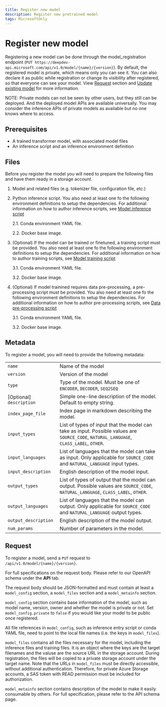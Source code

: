 ```yaml
---
title: Register new model
description: Register new pretrained model
tags: MicrosoftOnly
---
```


# Register new model

Registering a new model can be done through the model_registration endpoint (`PUT https://deepdev-api.microsoft.com/api/v1.0/model/{name}/{version}`). By default, the registered model is private, which means only you can see it. You can also declare it as public while registration or change its visibility after registered, so that everyone can see your model. View [Request](#request) section and [Update existing model](../03%20-%20User%20Guides/update-existing-model.md) for more information.

NOTE: Private models can not be seen by other users, but they still can be deployed. And the deployed model APIs are available universally. You may consider the inference APIs of private models as available but no one knows where to access.

## Prerequisites

- A trained transformer model, with associated model files
- An inference script and an inference environment definition

## Files

Before you register the model you will need to prepare the following files and have them ready in a storage account.

1. Model and related files (e.g. tokenizer file, configuration file, etc.)

2. Python inference script. You also need at least one fo the following environment definitions to setup the dependencies. For additional information on how to author inference scripts, see [Model inference script](author-inference-script)

   2.1. Conda environment YAML file.

   2.2. Docker base image.

3. (Optional) If the model can be trained or finetuned, a training script must be provided. You also need at least one fo the following environment definitions to setup the dependencies. For additional information on how to author training scripts, see [Model training script](author-training-script)

   3.1. Conda environment YAML file.

   3.2. Docker base image.

4. (Optional) If model trainined requires data pre-processing, a pre-processing script must be provided. You also need at least one fo the following environment definitions to setup the dependencies. For additional information on how to author pre-processing scripts, see [Data pre-processing script](author-pre-processing-script)

   3.1. Conda environment YAML file.

   3.2. Docker base image.

## Metadata

To register a model, you will need to provide the following metadata:

|                          |                                                                                                                                         |
| ------------------------ | --------------------------------------------------------------------------------------------------------------------------------------- |
| `name`                   | Name of the model                                                                                                                       |
| `version`                | Version of the model                                                                                                                    |
| `type`                   | Type of the model. Must be one of `ENCODER`, `DECODER`, `SEQ2SEQ`                                                                       |
| [Optional] `description` | Simple one-line description of the model. Default to empty string.                                                                      |
| `index_page_file`        | Index page in markdown describing the model.                                                                                            |
| `input_types`            | List of types of input that the model can take as input. Possible values are `SOURCE_CODE`, `NATURAL_LANGUAGE`, `CLASS_LABEL`, `OTHER`. |
| `input_languages`        | List of languages that the model can take as input. Only applicable for `SOURCE_CODE` and `NATURAL_LANGUAGE` input types.               |
| `input_description`      | English description of the model input.                                                                                                 |
| `output_types`           | List of types of output that the model can output. Possible values are `SOURCE_CODE`, `NATURAL_LANGUAGE`, `CLASS_LABEL`, `OTHER`.       |
| `output_languages`       | List of languages that the model can output. Only applicable for `SOURCE_CODE` and `NATURAL_LANGUAGE` output types.                     |
| `output_description`     | English description of the model output.                                                                                                |
| `num_params`             | Number of parameters in the model.                                                                                                      |

## Request

To register a model, send a `PUT` request to `/api/v1.0/model/{name}/{version}`.

For full specifications on the request body. Please refer to our OpenAPI schema under the **API** tab.

The request body should be JSON-formatted and must contain at least a `model_config` section, a `model_files` section and a `model_metainfo` section.

`model_config` section contains base information of the model, such as model name, version, owner and whether the model is private or not. Set `model_config.private` to `false` if you would like your model to be public once registered.

All file references in `model_config`, such as inference entry script or conda YAML file, need to point to the local file names (i.e. the keys in `model_files`).

`model_files` contains all the files necessary for the model, including the inference files and training files. It is an object where the keys are the target filenames and the valuse are the source URL in the storage account.
During registration, the files will be copied to a private storage account under the target name.
Note that the URLs in `model_files` must be directly accessible, without additional authentication. Therefore, for private Azure Storage accounts, a SAS token with READ permission must be included for authorization.

`model_metainfo` section contains description of the model to make it easily consumable by others. For full specification, please refer to the API schema page.
